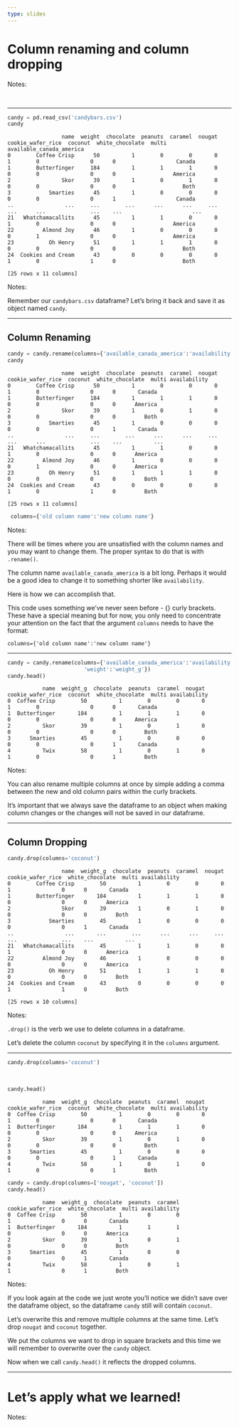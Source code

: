 ```yaml
---
type: slides
---
```


# Column renaming and column dropping

Notes:

<br>

---

``` python
candy = pd.read_csv('candybars.csv')
candy
```

```out
                 name  weight  chocolate  peanuts  caramel  nougat  cookie_wafer_rice  coconut  white_chocolate  multi available_canada_america
0        Coffee Crisp      50          1        0        0       0                  1        0                0      0                   Canada
1        Butterfinger     184          1        1        1       0                  0        0                0      0                  America
2                Skor      39          1        0        1       0                  0        0                0      0                     Both
3            Smarties      45          1        0        0       0                  0        0                0      1                   Canada
..                ...     ...        ...      ...      ...     ...                ...      ...              ...    ...                      ...
21   Whatchamacallits      45          1        1        0       0                  1        0                0      0                  America
22         Almond Joy      46          1        0        0       0                  0        1                0      0                  America
23           Oh Henry      51          1        1        1       0                  0        0                0      0                     Both
24  Cookies and Cream      43          0        0        0       0                  1        0                1      0                     Both

[25 rows x 11 columns]
```

Notes:

Remember our `candybars.csv` dataframe? Let’s bring it back and save it
as object named `candy`.

---

## Column Renaming

``` python
candy = candy.rename(columns={'available_canada_america':'availability'})
candy
```

```out
                 name  weight  chocolate  peanuts  caramel  nougat  cookie_wafer_rice  coconut  white_chocolate  multi availability
0        Coffee Crisp      50          1        0        0       0                  1        0                0      0       Canada
1        Butterfinger     184          1        1        1       0                  0        0                0      0      America
2                Skor      39          1        0        1       0                  0        0                0      0         Both
3            Smarties      45          1        0        0       0                  0        0                0      1       Canada
..                ...     ...        ...      ...      ...     ...                ...      ...              ...    ...          ...
21   Whatchamacallits      45          1        1        0       0                  1        0                0      0      America
22         Almond Joy      46          1        0        0       0                  0        1                0      0      America
23           Oh Henry      51          1        1        1       0                  0        0                0      0         Both
24  Cookies and Cream      43          0        0        0       0                  1        0                1      0         Both

[25 rows x 11 columns]
```

``` python
 columns={'old column name':'new column name'}
```

Notes:

There will be times where you are unsatisfied with the column names and
you may want to change them. The proper syntax to do that is with
`.rename()`.

The column name `available_canada_america` is a bit long. Perhaps it
would be a good idea to change it to something shorter like
`availability`.

Here is how we can accomplish that.

This code uses something we’ve never seen before - {} curly brackets.
These have a special meaning but for now, you only need to concentrate
your attention on the fact that the argument `columns` needs to have the
format:

`columns={'old column name':'new column name'}`

---

``` python
candy = candy.rename(columns={'available_canada_america':'availability',
                        'weight':'weight_g'})
candy.head()
```

```out
           name  weight_g  chocolate  peanuts  caramel  nougat  cookie_wafer_rice  coconut  white_chocolate  multi availability
0  Coffee Crisp        50          1        0        0       0                  1        0                0      0       Canada
1  Butterfinger       184          1        1        1       0                  0        0                0      0      America
2          Skor        39          1        0        1       0                  0        0                0      0         Both
3      Smarties        45          1        0        0       0                  0        0                0      1       Canada
4          Twix        58          1        0        1       0                  1        0                0      1         Both
```

Notes:

You can also rename multiple columns at once by simple adding a comma
between the new and old column pairs within the curly brackets.

It’s important that we always save the dataframe to an object when
making column changes or the changes will not be saved in our dataframe.

---

## Column Dropping

``` python
candy.drop(columns='coconut')
```

```out
                 name  weight_g  chocolate  peanuts  caramel  nougat  cookie_wafer_rice  white_chocolate  multi availability
0        Coffee Crisp        50          1        0        0       0                  1                0      0       Canada
1        Butterfinger       184          1        1        1       0                  0                0      0      America
2                Skor        39          1        0        1       0                  0                0      0         Both
3            Smarties        45          1        0        0       0                  0                0      1       Canada
..                ...       ...        ...      ...      ...     ...                ...              ...    ...          ...
21   Whatchamacallits        45          1        1        0       0                  1                0      0      America
22         Almond Joy        46          1        0        0       0                  0                0      0      America
23           Oh Henry        51          1        1        1       0                  0                0      0         Both
24  Cookies and Cream        43          0        0        0       0                  1                1      0         Both

[25 rows x 10 columns]
```

Notes:

`.drop()` is the verb we use to delete columns in a dataframe.

Let’s delete the column `coconut` by specifying it in the `columns`
argument.

---

``` python
candy.drop(columns='coconut')
```

<br>

``` python
candy.head()
```

```out
           name  weight_g  chocolate  peanuts  caramel  nougat  cookie_wafer_rice  coconut  white_chocolate  multi availability
0  Coffee Crisp        50          1        0        0       0                  1        0                0      0       Canada
1  Butterfinger       184          1        1        1       0                  0        0                0      0      America
2          Skor        39          1        0        1       0                  0        0                0      0         Both
3      Smarties        45          1        0        0       0                  0        0                0      1       Canada
4          Twix        58          1        0        1       0                  1        0                0      1         Both
```

``` python
candy = candy.drop(columns=['nougat', 'coconut'])
candy.head()
```

```out
           name  weight_g  chocolate  peanuts  caramel  cookie_wafer_rice  white_chocolate  multi availability
0  Coffee Crisp        50          1        0        0                  1                0      0       Canada
1  Butterfinger       184          1        1        1                  0                0      0      America
2          Skor        39          1        0        1                  0                0      0         Both
3      Smarties        45          1        0        0                  0                0      1       Canada
4          Twix        58          1        0        1                  1                0      1         Both
```

Notes:

If you look again at the code we just wrote you’ll notice we didn’t save
over the dataframe object, so the dataframe `candy` still will contain
`coconut`.

Let’s overwrite this and remove multiple columns at the same time. Let’s
drop `nougat` and `coconut` together.

We put the columns we want to drop in square brackets and this time we
will remember to overwrite over the `candy` object.

Now when we call `candy.head()` it reflects the dropped columns.

---

# Let’s apply what we learned\!

Notes:

<br>
